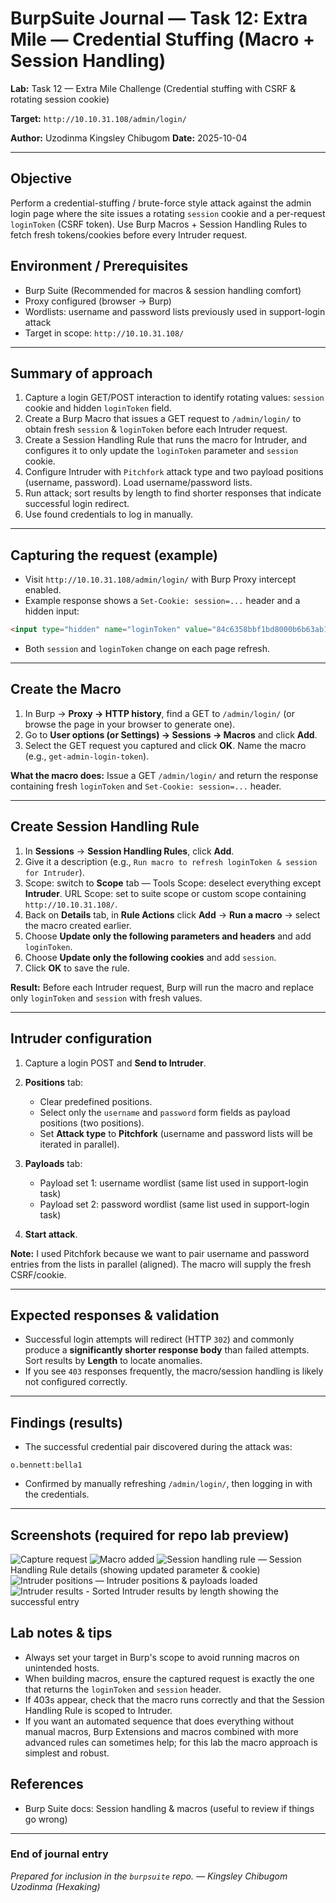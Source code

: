 # BurpSuite Journal — Task 12: Extra Mile — Credential Stuffing (Macro + Session Handling)

**Lab:** Task 12 — Extra Mile Challenge (Credential stuffing with CSRF & rotating session cookie)

**Target:** `http://10.10.31.108/admin/login/`

**Author:** Uzodinma Kingsley Chibugom
**Date:** 2025-10-04

---

## Objective

Perform a credential-stuffing / brute-force style attack against the admin login page where the site issues a rotating `session` cookie and a per-request `loginToken` (CSRF token). Use Burp Macros + Session Handling Rules to fetch fresh tokens/cookies before every Intruder request.

## Environment / Prerequisites

* Burp Suite (Recommended for macros & session handling comfort)
* Proxy configured (browser -> Burp)
* Wordlists: username and password lists previously used in support-login attack
* Target in scope: `http://10.10.31.108/`


---

## Summary of approach

1. Capture a login GET/POST interaction to identify rotating values: `session` cookie and hidden `loginToken` field.
2. Create a Burp Macro that issues a GET request to `/admin/login/` to obtain fresh `session` & `loginToken` before each Intruder request.
3. Create a Session Handling Rule that runs the macro for Intruder, and configures it to only update the `loginToken` parameter and `session` cookie.
4. Configure Intruder with `Pitchfork` attack type and two payload positions (username, password). Load username/password lists.
5. Run attack; sort results by length to find shorter responses that indicate successful login redirect.
6. Use found credentials to log in manually.

---

## Capturing the request (example)

* Visit `http://10.10.31.108/admin/login/` with Burp Proxy intercept enabled.
* Example response shows a `Set-Cookie: session=...` header and a hidden input:

```html
<input type="hidden" name="loginToken" value="84c6358bbf1bd8000b6b63ab1bd77c5e">
```

* Both `session` and `loginToken` change on each page refresh.

---

## Create the Macro

1. In Burp -> **Proxy -> HTTP history**, find a GET to `/admin/login/` (or browse the page in your browser to generate one).
2. Go to **User options (or Settings) -> Sessions -> Macros** and click **Add**.
3. Select the GET request you captured and click **OK**. Name the macro (e.g., `get-admin-login-token`).

**What the macro does:** Issue a GET `/admin/login/` and return the response containing fresh `loginToken` and `Set-Cookie: session=...` header.

---

## Create Session Handling Rule

1. In **Sessions** -> **Session Handling Rules**, click **Add**.
2. Give it a description (e.g., `Run macro to refresh loginToken & session for Intruder`).
3. Scope: switch to **Scope** tab — Tools Scope: deselect everything except **Intruder**. URL Scope: set to suite scope or custom scope containing `http://10.10.31.108/`.
4. Back on **Details** tab, in **Rule Actions** click **Add** → **Run a macro** → select the macro created earlier.
5. Choose **Update only the following parameters and headers** and add `loginToken`.
6. Choose **Update only the following cookies** and add `session`.
7. Click **OK** to save the rule.

**Result:** Before each Intruder request, Burp will run the macro and replace only `loginToken` and `session` with fresh values.

---

## Intruder configuration

1. Capture a login POST and **Send to Intruder**.
2. **Positions** tab:

   * Clear predefined positions.
   * Select only the `username` and `password` form fields as payload positions (two positions).
   * Set **Attack type** to **Pitchfork** (username and password lists will be iterated in parallel).
3. **Payloads** tab:

   * Payload set 1: username wordlist (same list used in support-login task)
   * Payload set 2: password wordlist (same list used in support-login task)
4. **Start attack**.

**Note:** I used Pitchfork because we want to pair username and password entries from the lists in parallel (aligned). The macro will supply the fresh CSRF/cookie.

---

## Expected responses & validation

* Successful login attempts will redirect (HTTP `302`) and commonly produce a **significantly shorter response body** than failed attempts. Sort results by **Length** to locate anomalies.
* If you see `403` responses frequently, the macro/session handling is likely not configured correctly.

---

## Findings (results)

* The successful credential pair discovered during the attack was:

```
o.bennett:bella1
```

* Confirmed by manually refreshing `/admin/login/`, then logging in with the credentials.

---

## Screenshots (required for repo lab preview)

![Capture request](./screenshots/task12_capture_request.png)
![Macro added](./screenshots/task12_macro_added.png)
![Session handling rule](./screenshots/task12_session_rule.png) — Session Handling Rule details (showing updated parameter & cookie)
![Intruder positions](./screenshots/task12_intruder_positions.png)  — Intruder positions & payloads loaded
![Intruder results](./screenshots/task12_intruder_results.png) - Sorted Intruder results by length showing the successful entry

## Lab notes & tips

* Always set your target in Burp's scope to avoid running macros on unintended hosts.
* When building macros, ensure the captured request is exactly the one that returns the `loginToken` and `session` header.
* If 403s appear, check that the macro runs correctly and that the Session Handling Rule is scoped to Intruder.
* If you want an automated sequence that does everything without manual macros, Burp Extensions and macros combined with more advanced rules can sometimes help; for this lab the macro approach is simplest and robust.


## References

* Burp Suite docs: Session handling & macros (useful to review if things go wrong)

---

### End of journal entry

*Prepared for inclusion in the `burpsuite` repo. — Kingsley Chibugom Uzodinma (Hexaking)*
